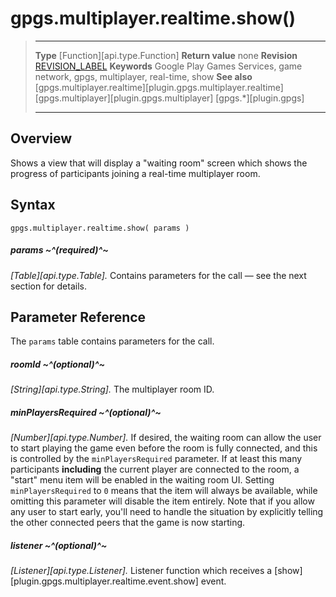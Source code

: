 # gpgs.multiplayer.realtime.show()

> --------------------- ------------------------------------------------------------------------------------------
> __Type__              [Function][api.type.Function]
> __Return value__      none
> __Revision__          [REVISION_LABEL](REVISION_URL)
> __Keywords__          Google Play Games Services, game network, gpgs, multiplayer, real-time, show
> __See also__          [gpgs.multiplayer.realtime][plugin.gpgs.multiplayer.realtime]
>						[gpgs.multiplayer][plugin.gpgs.multiplayer]
>                       [gpgs.*][plugin.gpgs]
> --------------------- ------------------------------------------------------------------------------------------

## Overview

Shows a view that will display a "waiting&nbsp;room" screen which shows the progress of participants joining a <nobr>real-time</nobr> multiplayer room.

## Syntax

	gpgs.multiplayer.realtime.show( params )

##### params ~^(required)^~
_[Table][api.type.Table]._ Contains parameters for the call &mdash; see the next section for details.

## Parameter Reference

The `params` table contains parameters for the call.

##### roomId ~^(optional)^~
_[String][api.type.String]._ The multiplayer room ID.

##### minPlayersRequired ~^(optional)^~
_[Number][api.type.Number]._ If desired, the waiting room can allow the user to start playing the game even before the room is fully connected, and this is controlled by the `minPlayersRequired` parameter. If at least this many participants __including__ the current player are connected to the room, a "start" menu item will be enabled in the waiting&nbsp;room&nbsp;UI. Setting `minPlayersRequired` to `0` means that the item will always be available, while omitting this parameter will disable the item entirely. Note that if you allow any user to start early, you'll need to handle the situation by explicitly telling the other connected peers that the game is now starting.

##### listener ~^(optional)^~
_[Listener][api.type.Listener]._ Listener function which receives a [show][plugin.gpgs.multiplayer.realtime.event.show] event.
